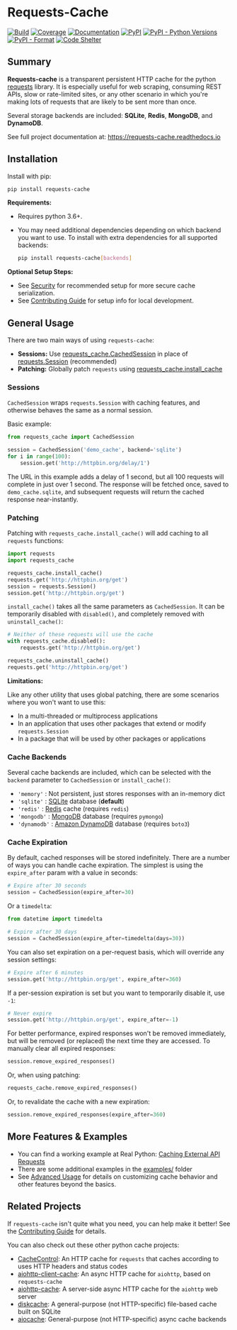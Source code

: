 # Requests-Cache
[![Build](https://github.com/reclosedev/requests-cache/actions/workflows/build.yml/badge.svg)](https://github.com/reclosedev/requests-cache/actions/workflows/build.yml)
[![Coverage](https://coveralls.io/repos/github/reclosedev/requests-cache/badge.svg?branch=master)](https://coveralls.io/github/reclosedev/requests-cache?branch=master)
[![Documentation](https://img.shields.io/readthedocs/requests-cache/latest)](https://requests-cache.readthedocs.io/en/latest/)
[![PyPI](https://img.shields.io/pypi/v/requests-cache?color=blue)](https://pypi.org/project/requests-cache)
[![PyPI - Python Versions](https://img.shields.io/pypi/pyversions/requests-cache)](https://pypi.org/project/requests-cache)
[![PyPI - Format](https://img.shields.io/pypi/format/requests-cache?color=blue)](https://pypi.org/project/requests-cache)
[![Code Shelter](https://www.codeshelter.co/static/badges/badge-flat.svg)](https://www.codeshelter.co/)

## Summary
**Requests-cache** is a transparent persistent HTTP cache for the python [requests](http://python-requests.org)
library. It is especially useful for web scraping, consuming REST APIs, slow or rate-limited
sites, or any other scenario in which you're making lots of requests that are likely to be sent
more than once.

Several storage backends are included: **SQLite**, **Redis**, **MongoDB**, and **DynamoDB**.

See full project documentation at: https://requests-cache.readthedocs.io

## Installation
Install with pip:
```bash
pip install requests-cache
```

**Requirements:**
* Requires python 3.6+.
* You may need additional dependencies depending on which backend you want to use. To install with
  extra dependencies for all supported backends:

    ```bash
    pip install requests-cache[backends]
    ```

**Optional Setup Steps:**
* See [Security](https://requests-cache.readthedocs.io/en/latest/security.html) for recommended
  setup for more secure cache serialization.
* See [Contributing Guide](https://requests-cache.readthedocs.io/en/latest/contributing.html)
  for setup info for local development.

## General Usage
There are two main ways of using `requests-cache`:
* **Sessions:** Use [requests_cache.CachedSession](https://requests-cache.readthedocs.io/en/latest/api.html#requests_cache.core.CachedSession)
  in place of [requests.Session](https://requests.readthedocs.io/en/master/user/advanced/#session-objects) (recommended)
* **Patching:** Globally patch `requests` using
  [requests_cache.install_cache](https://requests-cache.readthedocs.io/en/latest/api.html#requests_cache.core.install_cache)

### Sessions
`CachedSession` wraps `requests.Session` with caching features, and otherwise behaves the same as a
normal session.

Basic example:
```python
from requests_cache import CachedSession

session = CachedSession('demo_cache', backend='sqlite')
for i in range(100):
    session.get('http://httpbin.org/delay/1')
```
The URL in this example adds a delay of 1 second, but all 100 requests will complete in just over 1
second. The response will be fetched once, saved to `demo_cache.sqlite`, and subsequent requests
will return the cached response near-instantly.

### Patching
Patching with `requests_cache.install_cache()` will add caching to all `requests` functions:
```python
import requests
import requests_cache

requests_cache.install_cache()
requests.get('http://httpbin.org/get')
session = requests.Session()
session.get('http://httpbin.org/get')
```

`install_cache()` takes all the same parameters as `CachedSession`. It can be temporarily disabled
with `disabled()`, and completely removed with `uninstall_cache()`:
```python
# Neither of these requests will use the cache
with requests_cache.disabled():
    requests.get('http://httpbin.org/get')

requests_cache.uninstall_cache()
requests.get('http://httpbin.org/get')
```

**Limitations:**

Like any other utility that uses global patching, there are some scenarios where you won't want to
use this:
* In a multi-threaded or multiprocess applications
* In an application that uses other packages that extend or modify `requests.Session`
* In a package that will be used by other packages or applications

### Cache Backends
Several cache backends are included, which can be selected with the `backend` parameter to
`CachedSession` or `install_cache()`:

* `'memory'` : Not persistent, just stores responses with an in-memory dict
* `'sqlite'` : [SQLite](https://www.sqlite.org) database (**default**)
* `'redis'` : [Redis](https://redis.io/) cache (requires `redis`)
* `'mongodb'` : [MongoDB](https://www.mongodb.com/) database (requires `pymongo`)
* `'dynamodb'` : [Amazon DynamoDB](https://aws.amazon.com/dynamodb/) database (requires `boto3`)

### Cache Expiration
By default, cached responses will be stored indefinitely. There are a number of ways you can handle
cache expiration. The simplest is using the `expire_after` param with a value in seconds:
```python
# Expire after 30 seconds
session = CachedSession(expire_after=30)
```

Or a `timedelta`:
```python
from datetime import timedelta

# Expire after 30 days
session = CachedSession(expire_after=timedelta(days=30))
```

You can also set expiration on a per-request basis, which will override any session settings:
```python
# Expire after 6 minutes
session.get('http://httpbin.org/get', expire_after=360)
```

If a per-session expiration is set but you want to temporarily disable it, use `-1`:
```python
# Never expire
session.get('http://httpbin.org/get', expire_after=-1)
```

For better performance, expired responses won't be removed immediately, but will be removed
(or replaced) the next time they are accessed. To manually clear all expired responses:
```python
session.remove_expired_responses()
```
Or, when using patching:
```python
requests_cache.remove_expired_responses()
```

Or, to revalidate the cache with a new expiration:
```python
session.remove_expired_responses(expire_after=360)
```

## More Features & Examples
* You can find a working example at Real Python:
  [Caching External API Requests](https://realpython.com/blog/python/caching-external-api-requests)
* There are some additional examples in the [examples/](https://github.com/reclosedev/requests-cache/tree/master/examples) folder
* See [Advanced Usage](https://requests-cache.readthedocs.io/en/latest/advanced_usage.html) for
  details on customizing cache behavior and other features beyond the basics. 

## Related Projects
If `requests-cache` isn't quite what you need, you can help make it better! See the
[Contributing Guide](https://requests-cache.readthedocs.io/en/latest/contributing.html)
for details.

You can also check out these other python cache projects:

* [CacheControl](https://github.com/ionrock/cachecontrol): An HTTP cache for `requests` that caches
  according to uses HTTP headers and status codes
* [aiohttp-client-cache](https://github.com/JWCook/aiohttp-client-cache): An async HTTP cache for
  `aiohttp`, based on `requests-cache`
* [aiohttp-cache](https://github.com/cr0hn/aiohttp-cache): A server-side async HTTP cache for the
  `aiohttp` web server
* [diskcache](https://github.com/grantjenks/python-diskcache): A general-purpose (not HTTP-specific)
  file-based cache built on SQLite
* [aiocache](https://github.com/aio-libs/aiocache): General-purpose (not HTTP-specific) async cache
  backends
